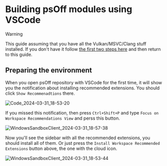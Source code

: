 # Building psOff modules using VSCode

> [!WARNING]
> This guide assuming that you have all the Vulkan/MSVC/Clang stuff installed. If you don't have it follow [the first two steps here](https://github.com/igor725/psOff_public/wiki/Building-psOff-from-scratch) and then return to this guide.

## Preparing the environment

When you open psOff repository with VSCode for the first time, it will show you the notification about installing recommended extensions. You should click `Show Recommenadtions` there.

![Code_2024-03-31_18-53-20](https://github.com/igor725/psOff_public/assets/40758030/cf68c43d-880e-455d-861f-e79dd5fbc346)

If you missed this notification, then press `Ctrl+Shift+P` and type `Focus on Workspace Recommendations View` and perss this button.

![WindowsSandboxClient_2024-03-31_18-57-38](https://github.com/igor725/psOff_public/assets/40758030/0f880db8-99d3-45a8-bf58-ffd670c83ae7)

Now you'll see the sidebar with all the recommended extensions, you should install all of them. Or just press the `Install Workspace Recommended Extensions` button above, the one with the cloud icon.

![WindowsSandboxClient_2024-03-31_18-53-44](https://github.com/igor725/psOff_public/assets/40758030/f26d29ef-6d83-4dcd-9b6d-54a123f1730f)

